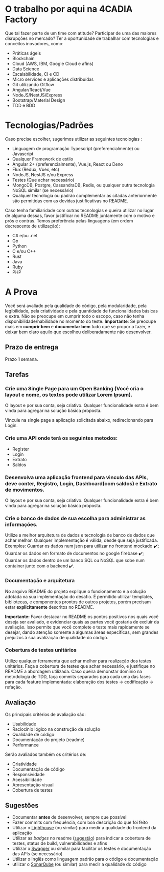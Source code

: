 # O trabalho por aqui na 4CADIA Factory

Que tal fazer parte de um time com atitude? Participar de uma das maiores disrupções no mercado? Ter a oportunidade de trabalhar com tecnologias e conceitos inovadores, como:

* Práticas ágeis
* Blockchain
* Cloud (AWS, IBM, Google Cloud e afins)
* Data Science
* Escalabilidade, CI e CD
* Micro services e aplicações distribuídas
* Git utilizando Gitflow
* Angular/React/Vue
* NodeJS/NestJS/Express
* Bootstrap/Material Design
* TDD e BDD

# Tecnologias/Padrões

Caso precise escolher, sugerimos utilizar as seguintes tecnologias :

* Linguagem de programação Typescript (preferencialmente) ou Javascript
* Qualquer Framework de estilo 
* Angular 2+ (preferencialmente), Vue.js, React ou Deno
* Flux (Redux, Vuex, etc)
* NodeJS, NestJS e/ou Express
* Testes (Que achar necessário)
* MongoDB, Postgre, CassandraDB, Redis, ou qualquer outra tecnologia NoSQL similar (se necessário)
* Qualquer tecnologia ou padrão complementar as citadas anteriormente são permitidas com as devidas justificativas no README.

Caso tenha familiaridade com outras tecnologias e queira utilizar no lugar de alguma dessas, favor justificar no README juntamente com o motivo e prós e contras.
Temos preferência pelas linguagens (em ordem decrescente de utilização):

* C# e/ou .net
* Go
* Python
* C e/ou C++
* Rust
* Java
* Ruby
* PHP

# A Prova

Você será avaliado pela qualidade do código, pela modularidade, pela legibilidade, pela criatividade e pela quantidade de funcionalidades básicas e extra.
Não se preocupe em cumprir todo o escopo, caso não tenha disponibilidade/habilidade no momento do teste. 
**Importante**: Se preocupe mais em **cumprir bem** e **documentar bem** tudo que se propor a fazer, e deixar bem claro aquilo que escolheu deliberadamente não desenvolver.

## Prazo de entrega

Prazo 1 semana.

## Tarefas

### Crie uma Single Page para um Open Banking (Você cria o layout e nome, os textos pode utilizar Lorem Ipsum). 

O layout e por sua conta, seja criativo.
Qualquer funcionalidade extra é bem vinda para agregar na solução básica proposta.

Vincule na single page a aplicação solicitada abaixo, redirecionando para Login.

### Crie uma API onde terá os seguintes metodos:

* Register
* Login
* Extrato
* Saldos

### Desenvolva uma aplicação frontend para vinculo das APIs, deve conter, Registro, Login, Dashboard(com saldos) e Extrato de movimentos.

O layout e por sua conta, seja criativo.
Qualquer funcionalidade extra é bem vinda para agregar na solução básica proposta.

### Crie o banco de dados de sua escolha para administrar as informações.

Utilize a melhor arquitetura de dados e tecnologia de banco de dados que achar melhor.
Qualquer implementação é válida, desde que seja justificada. Exemplos: Guardar os dados num json para utilizar no frontend mockado :heavy_check_mark:; Guardar os dados em formato de documentos no google firebase :heavy_check_mark:; Guardar os dados dentro de um banco SQL ou NoSQL que sobe num container junto com o backend :heavy_check_mark:.

### Documentação e arquitetura

No arquivo README do projeto explique o funcionamento e a solução adotada na sua implementação do desafio.
É permitido utilizar templates, bibliotecas, e componentes prontos de outros projetos, porém precisam estar **explicitamente** descritos no README.

**Importante:** Favor destacar no README os pontos positivos nos quais você deseja ser avaliado, e evidenciar quais as partes você gostaria de excluir da avaliação. Isso permite que você complete o teste mais rapidamente se desejar, dando atenção somente a algumas àreas específicas, sem grandes prejuízos à sua avalização de qualidade do código.

### Cobertura de testes unitários

Utilize qualquer ferramenta que achar melhor para realização dos testes unitários.
Faça a cobertura de testes que achar necessário, e justifique no README a abordagem utilizada.
Caso queira demonstar domínio na metodologia de TDD, faça commits separados para cada uma das fases para cada feature implementada: elaboração dos testes -> codificação -> refação.

## Avaliação

Os principais critérios de avaliação são:

* Usabilidade
* Raciocínio lógico na construção da solução
* Qualidade de código
* Documentação do projeto (readme)
* Performance

Serão avaliados também os critérios de:

* Criatividade
* Documentação de código
* Responsividade
* Acessibilidade
* Apresentação visual
* Cobertura de testes

## Sugestões

* Documentar **antes** de desenvolver, sempre que possível
* Fazer commits com frequência, com boa descrição do que foi feito
* Utilizar o [Lighthouse](https://developers.google.com/web/tools/lighthouse) (ou similar) para medir a qualidade do frontend da aplicação
* Utilizar as *badges* no readme ([sugestão](https://github.com/dwyl/repo-badges)) para indicar a cobertura de testes, status de build, vulnerabilidades e afins
* Utilizar o [Swagger](https://swagger.io/) ou similar para facilitar os testes e documentação das APIs (se necessário)
* Utilizar o Inglês como linguagem padrão para o código e documentação
* utilizar o [SonarQube](https://www.sonarqube.org/) (ou similar) para medir a qualidade do código